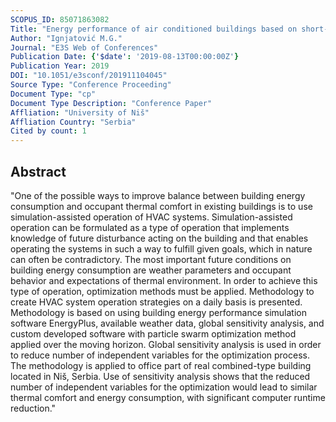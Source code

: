```yaml
---
SCOPUS_ID: 85071863082
Title: "Energy performance of air conditioned buildings based on short-term weather forecast"
Author: "Ignjatović M.G."
Journal: "E3S Web of Conferences"
Publication Date: {'$date': '2019-08-13T00:00:00Z'}
Publication Year: 2019
DOI: "10.1051/e3sconf/201911104045"
Source Type: "Conference Proceeding"
Document Type: "cp"
Document Type Description: "Conference Paper"
Affliation: "University of Niš"
Affliation Country: "Serbia"
Cited by count: 1
---
```


## Abstract
"One of the possible ways to improve balance between building energy consumption and occupant thermal comfort in existing buildings is to use simulation-assisted operation of HVAC systems. Simulation-assisted operation can be formulated as a type of operation that implements knowledge of future disturbance acting on the building and that enables operating the systems in such a way to fulfill given goals, which in nature can often be contradictory. The most important future conditions on building energy consumption are weather parameters and occupant behavior and expectations of thermal environment. In order to achieve this type of operation, optimization methods must be applied. Methodology to create HVAC system operation strategies on a daily basis is presented. Methodology is based on using building energy performance simulation software EnergyPlus, available weather data, global sensitivity analysis, and custom developed software with particle swarm optimization method applied over the moving horizon. Global sensitivity analysis is used in order to reduce number of independent variables for the optimization process. The methodology is applied to office part of real combined-type building located in Niš, Serbia. Use of sensitivity analysis shows that the reduced number of independent variables for the optimization would lead to similar thermal comfort and energy consumption, with significant computer runtime reduction."
